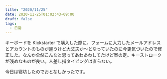 ```yaml
---
title: "2020/11/25"
date: 2020-11-25T01:02:43+09:00
draft: false
tags: 
  - 日常
---
```


キーボードを Kickstarter で購入した際に、フォームに入力したメールアドレスとアカウントのものが違うけど大丈夫か〜となっていたのに今更気づいたので修正した。なんか全然こんなと思ってあわあわしてたけど案の定。キーストロークが浅めなものが良い。人差し指タイピングは直らない。


今日は寝坊したのでおとなしかったです。
